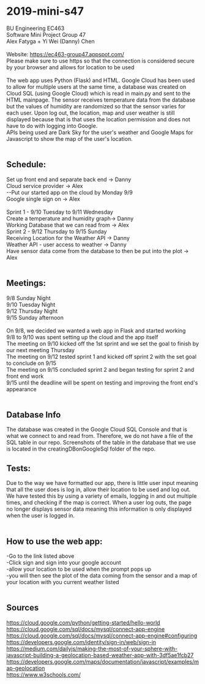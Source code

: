 # 2019-mini-s47
BU Engineering EC463<br/>
Software Mini Project Group 47<br/>
Alex Fatyga + Yi Wei (Danny) Chen<br/>
<br/>
Website: https://ec463-group47.appspot.com/
<br/> Please make sure to use https so that the connection is considered secure by your browser and allows for location to be used
<br/>
<br/>
The web app uses Python (Flask) and HTML. Google Cloud has been used to allow for multiple users at the same time, a database was created on Cloud SQL (using Google Cloud) which is read in main.py and sent to the HTML mainpage. The sensor receives temperature data from the database but the values of humidity are randomized so that the sensor varies for each user. Upon log out, the location, map and user weather is still displayed because that is that uses the location permission and does not have to do with logging into Google.<br/>
APIs being used are Dark Sky for the user's weather and Google Maps for Javascript to show the map of the user's location.
<br/>
<br/>
## Schedule: <br/>
Set up front end and separate back end -> Danny <br/>
Cloud service provider -> Alex <br/>
--Put our started app on the cloud by Monday 9/9 <br/>
Google single sign on -> Alex <br/>
<br/>
Sprint 1 - 9/10 Tuesday to 9/11 Wednesday <br/>
Create a temperature and humidity graph-> Danny <br/>
Working Database that we can read from -> Alex <br/>
Sprint 2 - 9/12 Thursday to 9/15 Sunday<br/>
Receiving Location for the Weather API -> Danny <br/>
Weather API - user access to weather -> Danny<br/>
Have sensor data come from the database to then be put into the plot -> Alex<br/>
<br/>
## Meetings:<br/>
9/8 Sunday Night<br/>
9/10 Tuesday Night<br/>
9/12 Thursday Night<br/>
9/15 Sunday afternoon <br/>
<br/>
On 9/8, we decided we wanted a web app in Flask and started working<br/>
9/8 to 9/10 was spent setting up the cloud and the app itself<br/>
The meeting on 9/10 kicked off the 1st sprint and we set the goal to finish by our next meeting Thursday<br/>
The meeting on 9/12 tested sprint 1 and kicked off sprint 2 with the set goal to conclude on 9/15<br/>
The meeting on 9/15 concluded sprint 2 and began testing for sprint 2 and front end work <br/>
9/15 until the deadline will be spent on testing and improving the front end's appearance
<br/><br/>
## Database Info
The database was created in the Google Cloud SQL Console and that is what we connect to and read from. Therefore, we do not have a file of the SQL table in our repo. Screenshots of the table in the database that we use is located in the creatingDBonGoogleSql folder of the repo.
## Tests:
Due to the way we have formatted our app, there is little user input meaning that all the user does is log in, allow their location to be used and log out. We have tested this by using a variety of emails, logging in and out multiple times, and checking if the map is correct. When a user log outs, the page no longer displays sensor data meaning this information is only displayed when the user is logged in. 
<br/><br/>
## How to use the web app:<br/>
-Go to the link listed above <br/>
-Click sign and sign into your google account <br/>
-allow your location to be used when the prompt pops up <br/>
-you will then see the plot of the data coming from the sensor and a map of your location with you current weather listed <br/>
<br/>
## Sources
https://cloud.google.com/python/getting-started/hello-world <br/>
https://cloud.google.com/sql/docs/mysql/connect-app-engine <br/>
https://cloud.google.com/sql/docs/mysql/connect-app-engine#configuring <br/>
https://developers.google.com/identity/sign-in/web/sign-in<br/>
https://medium.com/dailyjs/making-the-most-of-your-sphere-with-javascript-building-a-geolocation-based-weather-app-with-3df5ae1fcb27<br/>
https://developers.google.com/maps/documentation/javascript/examples/map-geolocation<br/>
https://www.w3schools.com/


